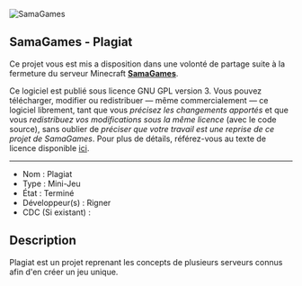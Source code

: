 ![SamaGames](https://assets.samagames.net/images/logo.png "SamaGames logo")

## SamaGames - Plagiat

Ce projet vous est mis a disposition dans une volonté de partage suite à la fermeture du serveur Minecraft [**SamaGames**](http://samagames.net).

Ce logiciel est publié sous licence GNU GPL version 3. Vous pouvez télécharger, modifier ou redistribuer — même commercialement — ce logiciel librement, tant que vous *précisez les changements apportés* et que vous *redistribuez vos modifications sous la même licence* (avec le code source), sans oublier de *préciser que votre travail est une reprise de ce projet de SamaGames*.
Pour plus de détails, référez-vous au texte de licence disponible [ici](LICENCE).

------------------------------------

- Nom : Plagiat
- Type : Mini-Jeu
- État : Terminé
- Développeur(s) : Rigner
- CDC (Si existant) : 


## Description
Plagiat est un projet reprenant les concepts de plusieurs serveurs connus afin d'en créer un jeu unique.
